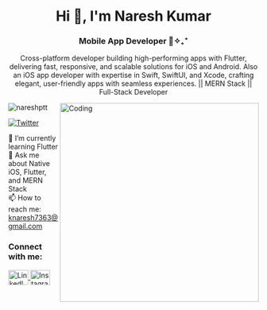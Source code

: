 <h1 align="center">Hi 👋, I'm Naresh Kumar</h1>

<h3 align="center">Mobile App Developer 📲✧₊⁺</h3>
<p align="center">
  Cross-platform developer building high-performing apps with Flutter, delivering fast, responsive, and scalable solutions for iOS and Android. Also an iOS app developer with expertise in Swift, SwiftUI, and Xcode, crafting elegant, user-friendly apps with seamless experiences. || MERN Stack || Full-Stack Developer
</p>

<img align="right" alt="Coding" width="400" src="https://physicsgurukul.files.wordpress.com/2019/02/character-1.gif">

<p align="left">
  <img src="https://komarev.com/ghpvc/?username=nareshptt&label=Profile%20views&color=0e75b6&style=flat" alt="nareshptt" />
</p>
<p align="left">
  <a href="https://twitter.com/" target="_blank">
    <img src="https://img.shields.io/twitter/follow/?logo=twitter&style=for-the-badge" alt="Twitter" />
  </a>
</p>

<p align="left">
  🌱 I’m currently learning Flutter<br>
  💬 Ask me about Native iOS, Flutter, and MERN Stack<br>
  📫 How to reach me: <a href="mailto:knaresh7363@gmail.com">knaresh7363@gmail.com</a>
</p>

<h3 align="left">Connect with me:</h3>
<p align="left">
  <a href="https://linkedin.com/in/nareshptt" target="_blank">
    <img align="center" src="https://raw.githubusercontent.com/rahuldkjain/github-profile-readme-generator/master/src/images/icons/Social/linked-in-alt.svg" alt="LinkedIn" height="30" width="40" />
  </a>
  <a href="https://instagram.com/nareshptt" target="_blank">
    <img align="center" src="https://raw.githubusercontent.com/rahuldkjain/github-profile-readme-generator/master/src/images/icons/Social/instagram.svg" alt="Instagram" height="30" width="40" />
  </a>
</p>

